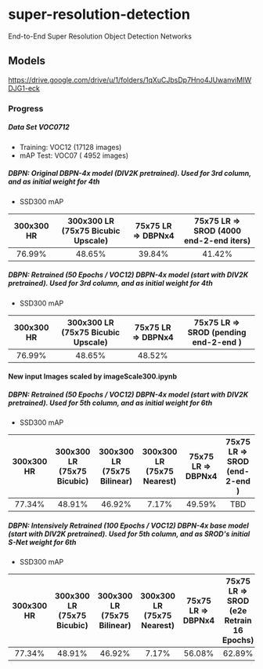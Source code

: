 # super-resolution-detection
End-to-End Super Resolution Object Detection Networks

## Models
https://drive.google.com/drive/u/1/folders/1qXuCJbsDp7Hno4JUwanviMIWDJG1-eck


### Progress

##### Data Set VOC0712

- Training: VOC12 (17128 images)
- mAP Test: VOC07 ( 4952 images)

##### DBPN: Original DBPN-4x model (DIV2K pretrained). Used for 3rd column, and as initial weight for 4th

- SSD300 mAP

| 300x300 HR   |  300x300 LR (75x75 Bicubic Upscale)  |  75x75 LR => DBPNx4 |  75x75 LR => SROD (4000 end-2-end iters)  |
|   :---:      |                :---:                 |        :---:        |              :---:                        |
|   76.99%     |                48.65%                |        39.84%       |              41.42%                       |



##### DBPN: Retrained (50 Epochs / VOC12) DBPN-4x model (start with DIV2K pretrained). Used for 3rd column, and as initial weight for 4th

- SSD300 mAP

| 300x300 HR   |  300x300 LR (75x75 Bicubic Upscale)  |  75x75 LR => DBPNx4 |  75x75 LR => SROD (pending end-2-end )  |
|   :---:      |                :---:                 |        :---:        |              :---:                      |
|   76.99%     |                48.65%                |        48.52%       |                                         |



#### New input Images scaled by imageScale300.ipynb

##### DBPN: Retrained (50 Epochs / VOC12) DBPN-4x model (start with DIV2K pretrained). Used for 5th column, and as initial weight for 6th

- SSD300 mAP

| 300x300 HR   | 300x300 LR (75x75 Bicubic) | 300x300 LR (75x75 Bilinear) | 300x300 LR (75x75 Nearest) | 75x75 LR => DBPNx4 |  75x75 LR => SROD (end-2-end ) |
|   :---:      |          :---:             |          :---:              |            :---:           |       :---:        |            :---:               |
|   77.34%     |          48.91%            |          46.92%             |             7.17%          |       49.59%       |             TBD                |



##### DBPN: Intensively Retrained (100 Epochs / VOC12) DBPN-4x base model (start with DIV2K pretrained). Used for 5th column, and as SROD's initial S-Net weight for 6th

- SSD300 mAP

| 300x300 HR   | 300x300 LR (75x75 Bicubic) | 300x300 LR (75x75 Bilinear) | 300x300 LR (75x75 Nearest) | 75x75 LR => DBPNx4 |  75x75 LR => SROD (e2e Retrain 16 Epochs) |
|   :---:      |          :---:             |          :---:              |            :---:           |       :---:        |                   :---:                   |
|   77.34%     |          48.91%            |          46.92%             |             7.17%          |       56.08%       |                   62.89%                  |





